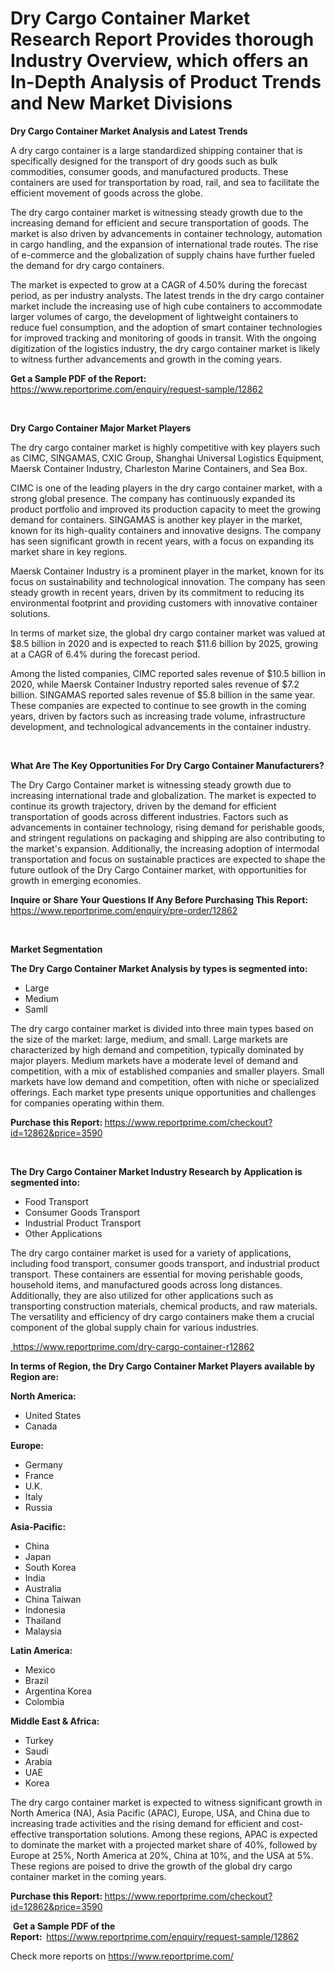 <p><h1>Dry Cargo Container Market Research Report Provides thorough Industry Overview, which offers an In-Depth Analysis of Product Trends and New Market Divisions</h1></p><p><strong>Dry Cargo Container Market Analysis and Latest Trends</strong></p>
<p><p>A dry cargo container is a large standardized shipping container that is specifically designed for the transport of dry goods such as bulk commodities, consumer goods, and manufactured products. These containers are used for transportation by road, rail, and sea to facilitate the efficient movement of goods across the globe.</p><p>The dry cargo container market is witnessing steady growth due to the increasing demand for efficient and secure transportation of goods. The market is also driven by advancements in container technology, automation in cargo handling, and the expansion of international trade routes. The rise of e-commerce and the globalization of supply chains have further fueled the demand for dry cargo containers.</p><p>The market is expected to grow at a CAGR of 4.50% during the forecast period, as per industry analysts. The latest trends in the dry cargo container market include the increasing use of high cube containers to accommodate larger volumes of cargo, the development of lightweight containers to reduce fuel consumption, and the adoption of smart container technologies for improved tracking and monitoring of goods in transit. With the ongoing digitization of the logistics industry, the dry cargo container market is likely to witness further advancements and growth in the coming years.</p></p>
<p><strong>Get a Sample PDF of the Report:&nbsp;</strong> <a href="https://www.reportprime.com/enquiry/request-sample/12862">https://www.reportprime.com/enquiry/request-sample/12862</a></p>
<p>&nbsp;</p>
<p><strong>Dry Cargo Container Major Market Players</strong></p>
<p><p>The dry cargo container market is highly competitive with key players such as CIMC, SINGAMAS, CXIC Group, Shanghai Universal Logistics Equipment, Maersk Container Industry, Charleston Marine Containers, and Sea Box. </p><p>CIMC is one of the leading players in the dry cargo container market, with a strong global presence. The company has continuously expanded its product portfolio and improved its production capacity to meet the growing demand for containers. SINGAMAS is another key player in the market, known for its high-quality containers and innovative designs. The company has seen significant growth in recent years, with a focus on expanding its market share in key regions.</p><p>Maersk Container Industry is a prominent player in the market, known for its focus on sustainability and technological innovation. The company has seen steady growth in recent years, driven by its commitment to reducing its environmental footprint and providing customers with innovative container solutions.</p><p>In terms of market size, the global dry cargo container market was valued at $8.5 billion in 2020 and is expected to reach $11.6 billion by 2025, growing at a CAGR of 6.4% during the forecast period.</p><p>Among the listed companies, CIMC reported sales revenue of $10.5 billion in 2020, while Maersk Container Industry reported sales revenue of $7.2 billion. SINGAMAS reported sales revenue of $5.8 billion in the same year. These companies are expected to continue to see growth in the coming years, driven by factors such as increasing trade volume, infrastructure development, and technological advancements in the container industry.</p></p>
<p>&nbsp;</p>
<p><strong>What Are The Key Opportunities For Dry Cargo Container Manufacturers?</strong></p>
<p><p>The Dry Cargo Container market is witnessing steady growth due to increasing international trade and globalization. The market is expected to continue its growth trajectory, driven by the demand for efficient transportation of goods across different industries. Factors such as advancements in container technology, rising demand for perishable goods, and stringent regulations on packaging and shipping are also contributing to the market's expansion. Additionally, the increasing adoption of intermodal transportation and focus on sustainable practices are expected to shape the future outlook of the Dry Cargo Container market, with opportunities for growth in emerging economies.</p></p>
<p><strong>Inquire or Share Your Questions If Any Before Purchasing This Report:</strong> <a href="https://www.reportprime.com/enquiry/pre-order/12862">https://www.reportprime.com/enquiry/pre-order/12862</a></p>
<p>&nbsp;</p>
<p><strong>Market Segmentation</strong></p>
<p><strong>The Dry Cargo Container Market Analysis by types is segmented into:</strong></p>
<p><ul><li>Large</li><li>Medium</li><li>Samll</li></ul></p>
<p><p>The dry cargo container market is divided into three main types based on the size of the market: large, medium, and small. Large markets are characterized by high demand and competition, typically dominated by major players. Medium markets have a moderate level of demand and competition, with a mix of established companies and smaller players. Small markets have low demand and competition, often with niche or specialized offerings. Each market type presents unique opportunities and challenges for companies operating within them.</p></p>
<p><strong>Purchase this Report:&nbsp;</strong><a href="https://www.reportprime.com/checkout?id=12862&price=3590">https://www.reportprime.com/checkout?id=12862&price=3590</a></p>
<p>&nbsp;</p>
<p><strong>The Dry Cargo Container Market Industry Research by Application is segmented into:</strong></p>
<p><ul><li>Food Transport</li><li>Consumer Goods Transport</li><li>Industrial Product Transport</li><li>Other Applications</li></ul></p>
<p><p>The dry cargo container market is used for a variety of applications, including food transport, consumer goods transport, and industrial product transport. These containers are essential for moving perishable goods, household items, and manufactured goods across long distances. Additionally, they are also utilized for other applications such as transporting construction materials, chemical products, and raw materials. The versatility and efficiency of dry cargo containers make them a crucial component of the global supply chain for various industries.</p></p>
<p><a href="https://www.reportprime.com/dry-cargo-container-r12862">&nbsp;https://www.reportprime.com/dry-cargo-container-r12862</a></p>
<p><strong>In terms of Region, the Dry Cargo Container Market Players available by Region are:</strong></p>
<p>
    <p> <strong> North America: </strong>
        <ul>
            <li>United States</li>
            <li>Canada</li>
        </ul>
        </p> 
    <p> <strong> Europe: </strong>
        <ul>
            <li>Germany</li>
            <li>France</li>
            <li>U.K.</li>
            <li>Italy</li>
            <li>Russia</li>
        </ul>
        </p> 
    <p> <strong> Asia-Pacific: </strong>
        <ul>
            <li>China</li>
            <li>Japan</li>
            <li>South Korea</li>
            <li>India</li>
            <li>Australia</li>
            <li>China Taiwan</li>
            <li>Indonesia</li>
            <li>Thailand</li>
            <li>Malaysia</li>
        </ul>
        </p> 
    <p> <strong> Latin America: </strong>
        <ul>
            <li>Mexico</li>
            <li>Brazil</li>
            <li>Argentina Korea</li>
            <li>Colombia</li>
        </ul>
        </p> 
    <p> <strong> Middle East & Africa: </strong>
        <ul>
            <li>Turkey</li>
            <li>Saudi</li>
            <li>Arabia</li>
            <li>UAE</li>
            <li>Korea</li>
        </ul>
    </p>
    </p>
<p><p>The dry cargo container market is expected to witness significant growth in North America (NA), Asia Pacific (APAC), Europe, USA, and China due to increasing trade activities and the rising demand for efficient and cost-effective transportation solutions. Among these regions, APAC is expected to dominate the market with a projected market share of 40%, followed by Europe at 25%, North America at 20%, China at 10%, and the USA at 5%. These regions are poised to drive the growth of the global dry cargo container market in the coming years.</p></p>
<p><strong>Purchase this Report: </strong><a href="https://www.reportprime.com/checkout?id=12862&price=3590">https://www.reportprime.com/checkout?id=12862&price=3590</a></p>
<p>&nbsp;<strong>Get a Sample PDF of the Report:&nbsp;&nbsp;</strong><a href="https://www.reportprime.com/enquiry/request-sample/12862">https://www.reportprime.com/enquiry/request-sample/12862</a></p>
<p><strong></strong></p>
<p>Check more reports on <a href="https://www.reportprime.com/">https://www.reportprime.com/</a></p>